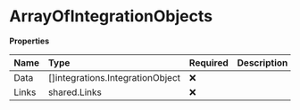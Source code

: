 # ArrayOfIntegrationObjects

**Properties**

| Name  | Type                             | Required | Description |
| :---- | :------------------------------- | :------- | :---------- |
| Data  | []integrations.IntegrationObject | ❌       |             |
| Links | shared.Links                     | ❌       |             |
